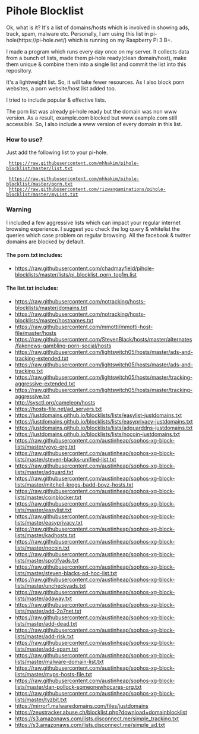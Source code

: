 # Pihole Blocklist
<p>Ok, what is it? It's a list of domains/hosts which is involved in showing ads, track, spam, malware etc. Personally, I am using this list in pi-hole(https://pi-hole.net/) which is running on my Raspberry Pi 3 B+.</p>
<p>I made a program which runs every day once on my server. It collects data from a bunch of lists,  made them pi-hole ready(clean domain/host), make them unique & combine them into a single list and commit the list into this repository.</p>
<p>It's a lightweight list. So, it will take fewer resources. As I also block porn websites, a porn website/host list added too.</p>

<p>I tried to include popular & effective lists.</p>
<p>The porn list was already pi-hole ready but the domain was non www version. As a result, example.com blocked but www.example.com still accessible. So, I also include a www version of every domain in this list.</p>

### How to use?
  Just add the following list to your pi-hole.

  <code> https://raw.githubusercontent.com/mhhakim/pihole-blocklist/master/list.txt </code>
  
  <code> https://raw.githubusercontent.com/mhhakim/pihole-blocklist/master/porn.txt </code>
  <code> https://raw.githubusercontent.com/rizwangaminations/pihole-blocklist/master/myList.txt </code> 
  
### Warning
  I included a few aggressive lists which can impact your regular internet browsing experience. I suggest you check the log query & whitelist the queries which case problem on regular browsing. All the facebook & twitter domains are blocked by default.
  
  
#### The porn.txt includes:
* https://raw.githubusercontent.com/chadmayfield/pihole-blocklists/master/lists/pi_blocklist_porn_top1m.list


#### The list.txt includes:
* https://raw.githubusercontent.com/notracking/hosts-blocklists/master/domains.txt
* https://raw.githubusercontent.com/notracking/hosts-blocklists/master/hostnames.txt
* https://raw.githubusercontent.com/mmotti/mmotti-host-file/master/hosts
* https://raw.githubusercontent.com/StevenBlack/hosts/master/alternates/fakenews-gambling-porn-social/hosts
* https://raw.githubusercontent.com/lightswitch05/hosts/master/ads-and-tracking-extended.txt
* https://raw.githubusercontent.com/lightswitch05/hosts/master/ads-and-tracking.txt
* https://raw.githubusercontent.com/lightswitch05/hosts/master/tracking-aggressive-extended.txt
* https://raw.githubusercontent.com/lightswitch05/hosts/master/tracking-aggressive.txt
* http://sysctl.org/cameleon/hosts
* https://hosts-file.net/ad_servers.txt
* https://justdomains.github.io/blocklists/lists/easylist-justdomains.txt
* https://justdomains.github.io/blocklists/lists/easyprivacy-justdomains.txt
* https://justdomains.github.io/blocklists/lists/adguarddns-justdomains.txt
* https://justdomains.github.io/blocklists/lists/nocoin-justdomains.txt
* https://raw.githubusercontent.com/austinheap/sophos-xg-block-lists/master/yoyo-org.txt
* https://raw.githubusercontent.com/austinheap/sophos-xg-block-lists/master/steven-blacks-unified-list.txt
* https://raw.githubusercontent.com/austinheap/sophos-xg-block-lists/master/adguard.txt
* https://raw.githubusercontent.com/austinheap/sophos-xg-block-lists/master/mitchell-krogs-badd-boyz-hosts.txt
* https://raw.githubusercontent.com/austinheap/sophos-xg-block-lists/master/coinblocker.txt
* https://raw.githubusercontent.com/austinheap/sophos-xg-block-lists/master/easylist.txt
* https://raw.githubusercontent.com/austinheap/sophos-xg-block-lists/master/easyprivacy.txt
* https://raw.githubusercontent.com/austinheap/sophos-xg-block-lists/master/kadhosts.txt
* https://raw.githubusercontent.com/austinheap/sophos-xg-block-lists/master/nocoin.txt
* https://raw.githubusercontent.com/austinheap/sophos-xg-block-lists/master/spotifyads.txt
* https://raw.githubusercontent.com/austinheap/sophos-xg-block-lists/master/steven-blacks-ad-hoc-list.txt
* https://raw.githubusercontent.com/austinheap/sophos-xg-block-lists/master/uncheckyads.txt
* https://raw.githubusercontent.com/austinheap/sophos-xg-block-lists/master/adaway.txt
* https://raw.githubusercontent.com/austinheap/sophos-xg-block-lists/master/add-2o7net.txt
* https://raw.githubusercontent.com/austinheap/sophos-xg-block-lists/master/add-dead.txt
* https://raw.githubusercontent.com/austinheap/sophos-xg-block-lists/master/add-risk.txt
* https://raw.githubusercontent.com/austinheap/sophos-xg-block-lists/master/add-spam.txt
* https://raw.githubusercontent.com/austinheap/sophos-xg-block-lists/master/malware-domain-list.txt
* https://raw.githubusercontent.com/austinheap/sophos-xg-block-lists/master/mvps-hosts-file.txt
* https://raw.githubusercontent.com/austinheap/sophos-xg-block-lists/master/dan-pollock-someonewhocares-org.txt
* https://raw.githubusercontent.com/austinheap/sophos-xg-block-lists/master/tyzbit.txt
* https://mirror1.malwaredomains.com/files/justdomains
* https://zeustracker.abuse.ch/blocklist.php?download=domainblocklist
* https://s3.amazonaws.com/lists.disconnect.me/simple_tracking.txt
* https://s3.amazonaws.com/lists.disconnect.me/simple_ad.txt
